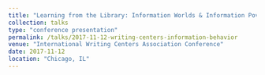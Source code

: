 ```yaml
---
title: "Learning from the Library: Information Worlds & Information Poverty"
collection: talks
type: "conference presentation"
permalink: /talks/2017-11-12-writing-centers-information-behavior
venue: "International Writing Centers Association Conference"
date: 2017-11-12
location: "Chicago, IL"
---
```

